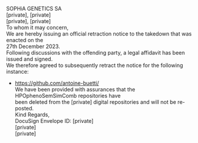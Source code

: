 SOPHiA GENETICS SA  
[private], [private]    
[private], [private]  
To whom it may concern,  
We are hereby issuing an official retraction notice to the takedown that was enacted on the  
27th December 2023.  
Following discussions with the offending party, a legal affidavit has been issued and signed.  
We therefore agreed to subsequently retract the notice for the following instance:  
- https://github.com/antoine-buetti/  
We have been provided with assurances that the HPOphenoSemSimComb repositories have  
been deleted from the [private] digital repositories and will not be re-posted.  
Kind Regards,  
DocuSign Envelope ID: [private]  
[private]  
[private]
